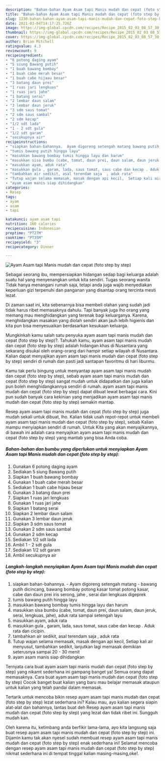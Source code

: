 ```yaml
---
description: "Bahan-bahan Ayam Asam tapi Manis mudah dan cepat (foto step by step) yang lezat Untuk Jualan"
title: "Bahan-bahan Ayam Asam tapi Manis mudah dan cepat (foto step by step) yang lezat Untuk Jualan"
slug: 1230-bahan-bahan-ayam-asam-tapi-manis-mudah-dan-cepat-foto-step-by-step-yang-lezat-untuk-jualan
date: 2021-03-04T14:17:25.726Z
image: https://img-global.cpcdn.com/recipes/Recipe_2015_02_03_08_57_30_864_43aa01350856e76eb92d/680x482cq70/ayam-asam-tapi-manis-mudah-dan-cepat-foto-step-by-step-foto-resep-utama.jpg
thumbnail: https://img-global.cpcdn.com/recipes/Recipe_2015_02_03_08_57_30_864_43aa01350856e76eb92d/680x482cq70/ayam-asam-tapi-manis-mudah-dan-cepat-foto-step-by-step-foto-resep-utama.jpg
cover: https://img-global.cpcdn.com/recipes/Recipe_2015_02_03_08_57_30_864_43aa01350856e76eb92d/680x482cq70/ayam-asam-tapi-manis-mudah-dan-cepat-foto-step-by-step-foto-resep-utama.jpg
author: Brian Mitchell
ratingvalue: 4.3
reviewcount: 9
recipeingredient:
- "6 potong daging ayam"
- "5 siung Bawang putih"
- "1 buah bawang bombay"
- "1 buah cabe merah besar"
- "1 buah cabe hijaau besar"
- "3 batang daun prei"
- "1 ruas jari lengkuas"
- "1 ruas jari jahe"
- "1 batang serai"
- "2 lembar daun salam"
- "3 lembar daun jeruk"
- "3 sdm saus tomat"
- "2 sdm saus sambal"
- "2 sdm kecap"
- "1/2 sdt lada"
- "1 - 2 sdt gula"
- "1/2 sdt garam"
- "secukupnya air"
recipeinstructions:
- "siapkan bahan-bahannya.  Ayam digoreng setengah matang bawang putih dicincang, bawang bombay potong kasar tomat potong kasar, cabe dan daun prei iris serong, jahe , serai dan lengkuas digeprek"
- "tumis bawang putih hingga layu"
- "masukkan bawang bombay tumis hingga layu dan harum"
- "masukkan sisa bumbu (cabe, tomat, daun prei, daun salam, daun jeruk, serai, lengkuas, jahe), aduk rata sampai setengah layu"
- "masukkan ayam, aduk rata"
- "masukkan gula , garam, lada, saus tomat, saus cabe dan kecap . Aduk rata dan cicipin."
- "tambahkan air sedikit, asal terendam saja  , aduk rata"
- "Tutup wajan selama memasak, masak dengan api kecil,  Setiap kali air menyusut, tambahkan sedikit, lanjutkan lagi memasak demikian seterusnya sampai 20 - 30 menit"
- "ayam asam manis siap dihidangkan"
categories:
- Resep
tags:
- ayam
- asam
- tapi

katakunci: ayam asam tapi 
nutrition: 160 calories
recipecuisine: Indonesian
preptime: "PT27M"
cooktime: "PT35M"
recipeyield: "3"
recipecategory: Dinner

---
```



![Ayam Asam tapi Manis mudah dan cepat (foto step by step)](https://img-global.cpcdn.com/recipes/Recipe_2015_02_03_08_57_30_864_43aa01350856e76eb92d/680x482cq70/ayam-asam-tapi-manis-mudah-dan-cepat-foto-step-by-step-foto-resep-utama.jpg)

Sebagai seorang ibu, mempersiapkan hidangan sedap bagi keluarga adalah suatu hal yang menyenangkan untuk kita sendiri. Tugas seorang  wanita Tidak hanya menangani rumah saja, tetapi anda juga wajib menyediakan keperluan gizi terpenuhi dan panganan yang disantap orang tercinta mesti lezat.

Di zaman  saat ini, kita sebenarnya bisa membeli olahan yang sudah jadi tidak harus ribet memasaknya dahulu. Tapi banyak juga lho orang yang memang mau menghidangkan yang terenak bagi keluarganya. Karena, menghidangkan masakan yang diolah sendiri akan jauh lebih higienis dan kita pun bisa menyesuaikan berdasarkan kesukaan keluarga. 



Mungkinkah kamu salah satu penyuka ayam asam tapi manis mudah dan cepat (foto step by step)?. Tahukah kamu, ayam asam tapi manis mudah dan cepat (foto step by step) adalah hidangan khas di Nusantara yang sekarang disukai oleh orang-orang dari hampir setiap wilayah di Nusantara. Kalian dapat menyajikan ayam asam tapi manis mudah dan cepat (foto step by step) sendiri di rumah dan pasti jadi santapan favoritmu di hari liburmu.

Kamu tak perlu bingung untuk menyantap ayam asam tapi manis mudah dan cepat (foto step by step), sebab ayam asam tapi manis mudah dan cepat (foto step by step) sangat mudah untuk didapatkan dan juga kalian pun boleh menghidangkannya sendiri di rumah. ayam asam tapi manis mudah dan cepat (foto step by step) dapat dibuat lewat berbagai cara. Kini pun sudah banyak cara kekinian yang menjadikan ayam asam tapi manis mudah dan cepat (foto step by step) semakin mantap.

Resep ayam asam tapi manis mudah dan cepat (foto step by step) juga mudah sekali untuk dibuat, lho. Kalian tidak usah repot-repot untuk membeli ayam asam tapi manis mudah dan cepat (foto step by step), sebab Kalian mampu menyiapkan sendiri di rumah. Untuk Kita yang akan menyajikannya, di bawah ini adalah cara menyajikan ayam asam tapi manis mudah dan cepat (foto step by step) yang mantab yang bisa Anda coba.

<!--inarticleads1-->

##### Bahan-bahan dan bumbu yang diperlukan untuk menyiapkan Ayam Asam tapi Manis mudah dan cepat (foto step by step):

1. Gunakan 6 potong daging ayam
1. Sediakan 5 siung Bawang putih
1. Siapkan 1 buah bawang bombay
1. Gunakan 1 buah cabe merah besar
1. Sediakan 1 buah cabe hijaau besar
1. Gunakan 3 batang daun prei
1. Siapkan 1 ruas jari lengkuas
1. Gunakan 1 ruas jari jahe
1. Siapkan 1 batang serai
1. Siapkan 2 lembar daun salam
1. Gunakan 3 lembar daun jeruk
1. Siapkan 3 sdm saus tomat
1. Gunakan 2 sdm saus sambal
1. Gunakan 2 sdm kecap
1. Sediakan 1/2 sdt lada
1. Ambil 1 - 2 sdt gula
1. Sediakan 1/2 sdt garam
1. Ambil secukupnya air




<!--inarticleads2-->

##### Langkah-langkah menyiapkan Ayam Asam tapi Manis mudah dan cepat (foto step by step):

1. siapkan bahan-bahannya.  - Ayam digoreng setengah matang - bawang putih dicincang, bawang bombay potong kasar tomat potong kasar, cabe dan daun prei iris serong, jahe , serai dan lengkuas digeprek
1. tumis bawang putih hingga layu
1. masukkan bawang bombay tumis hingga layu dan harum
1. masukkan sisa bumbu (cabe, tomat, daun prei, daun salam, daun jeruk, serai, lengkuas, jahe), aduk rata sampai setengah layu
1. masukkan ayam, aduk rata
1. masukkan gula , garam, lada, saus tomat, saus cabe dan kecap . Aduk rata dan cicipin.
1. tambahkan air sedikit, asal terendam saja  , aduk rata
1. Tutup wajan selama memasak, masak dengan api kecil,  Setiap kali air menyusut, tambahkan sedikit, lanjutkan lagi memasak demikian seterusnya sampai 20 - 30 menit
1. ayam asam manis siap dihidangkan




Ternyata cara buat ayam asam tapi manis mudah dan cepat (foto step by step) yang nikamt sederhana ini gampang banget ya! Semua orang dapat memasaknya. Cara buat ayam asam tapi manis mudah dan cepat (foto step by step) Cocok banget buat kalian yang baru mau belajar memasak ataupun untuk kalian yang telah pandai dalam memasak.

Tertarik untuk mencoba bikin resep ayam asam tapi manis mudah dan cepat (foto step by step) lezat sederhana ini? Kalau mau, ayo kalian segera siapin alat-alat dan bahannya, lantas buat deh Resep ayam asam tapi manis mudah dan cepat (foto step by step) yang lezat dan tidak ribet ini. Sungguh mudah kan. 

Oleh karena itu, ketimbang anda berfikir lama-lama, ayo kita langsung saja buat resep ayam asam tapi manis mudah dan cepat (foto step by step) ini. Dijamin kamu tak akan nyesel sudah membuat resep ayam asam tapi manis mudah dan cepat (foto step by step) enak sederhana ini! Selamat mencoba dengan resep ayam asam tapi manis mudah dan cepat (foto step by step) nikmat sederhana ini di tempat tinggal kalian masing-masing,oke!.

